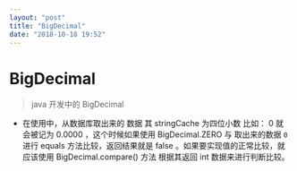 ```yaml
---
layout: "post"
title: "BigDecimal"
date: "2018-10-18 19:52"
---
```


# BigDecimal

> java 开发中的 BigDecimal

- 在使用中，从数据库取出来的  数据 其 stringCache 为四位小数 比如： 0 就会被记为 0.0000 ，这个时候如果使用 BigDecimal.ZERO 与 取出来的数据 `0` 进行 equals 方法比较，返回结果就是 false 。如果要实现值的正常比较，就应该使用 BigDecimal.compare() 方法 根据其返回 int 数据来进行判断比较。
